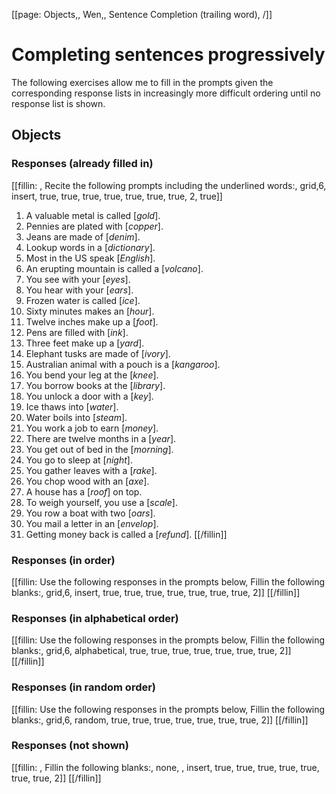 [[page: Objects,, Wen,, Sentence Completion (trailing word), /]]

# Completing sentences progressively
The following exercises allow me to fill in the prompts given the corresponding response lists in increasingly more difficult ordering until no response list is shown.
## Objects
### Responses (already filled in)
[[fillin: , Recite the following prompts including the underlined words:, grid,6, insert, true, true, true, true, true, true, true, 2, true]]
1. A valuable metal is called [_gold_].
1. Pennies are plated with [_copper_].
1. Jeans are made of [_denim_].
1. Lookup words in a [_dictionary_].
1. Most in the US speak [_English_].
1. An erupting mountain is called a [_volcano_].
1. You see with your [_eyes_].
1. You hear with your [_ears_].
1. Frozen water is called [_ice_].
1. Sixty minutes makes an [_hour_].
1. Twelve inches make up a [_foot_].
1. Pens are filled with [_ink_].
1. Three feet make up a [_yard_].
1. Elephant tusks are made of [_ivory_].
1. Australian animal with a pouch is a [_kangaroo_].
1. You bend your leg at the [_knee_].
1. You borrow books at the [_library_].
1. You unlock a door with a [_key_].
1. Ice thaws into [_water_].
1. Water boils into [_steam_].
1. You work a job to earn [_money_].
1. There are twelve months in a [_year_].
1. You get out of bed in the [_morning_].
1. You go to sleep at [_night_].
1. You gather leaves with a [_rake_].
1. You chop wood with an [_axe_].
1. A house has a [_roof_] on top.
1. To weigh yourself, you use a [_scale_].
1. You row a boat with two [_oars_].
1. You mail a letter in an [_envelop_].
1. Getting money back is called a [_refund_].
[[/fillin]]

### Responses (in order)
[[fillin: Use the following responses in the prompts below, Fillin the following blanks:, grid,6, insert, true, true, true, true, true, true, true, 2]]
[[/fillin]]

### Responses (in alphabetical order)
[[fillin: Use the following responses in the prompts below, Fillin the following blanks:, grid,6, alphabetical, true, true, true, true, true, true, true, 2]]
[[/fillin]]

### Responses (in random order)
[[fillin: Use the following responses in the prompts below, Fillin the following blanks:, grid,6, random, true, true, true, true, true, true, true, 2]]
[[/fillin]]

### Responses (not shown)
[[fillin: , Fillin the following blanks:, none, , insert, true, true, true, true, true, true, true, 2]]
[[/fillin]]


